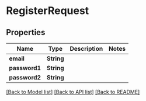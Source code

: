 # RegisterRequest

## Properties

Name | Type | Description | Notes
------------ | ------------- | ------------- | -------------
**email** | **String** |  | 
**password1** | **String** |  | 
**password2** | **String** |  | 

[[Back to Model list]](../README.md#documentation-for-models) [[Back to API list]](../README.md#documentation-for-api-endpoints) [[Back to README]](../README.md)


